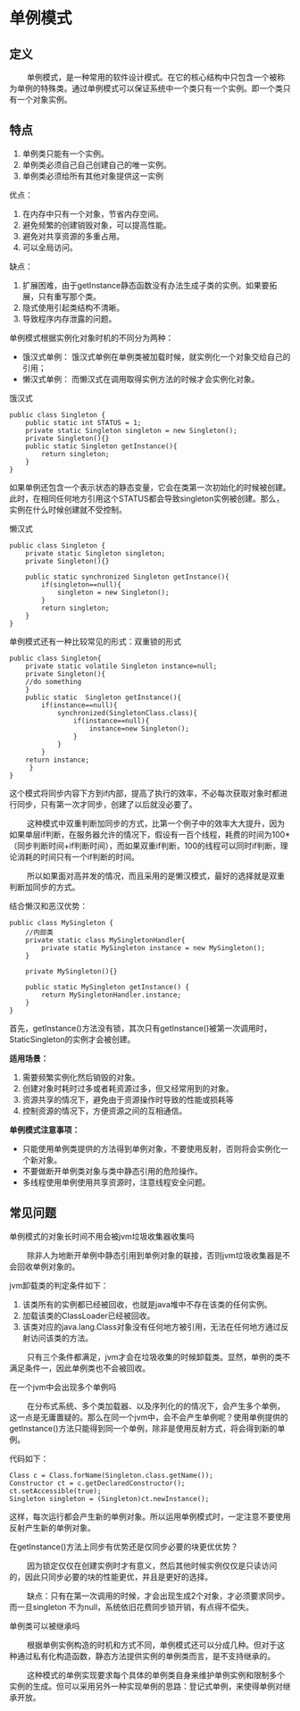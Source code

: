 # 单例模式

## 定义

        单例模式，是一种常用的软件设计模式。在它的核心结构中只包含一个被称为单例的特殊类。通过单例模式可以保证系统中一个类只有一个实例。即一个类只有一个对象实例。

## 特点

1. 单例类只能有一个实例。
2. 单例类必须自己自己创建自己的唯一实例。
3. 单例类必须给所有其他对象提供这一实例

优点：

1. 在内存中只有一个对象，节省内存空间。
2. 避免频繁的创建销毁对象，可以提高性能。
3. 避免对共享资源的多重占用。
4. 可以全局访问。

缺点：

1. 扩展困难，由于getInstance静态函数没有办法生成子类的实例。如果要拓展，只有重写那个类。
2. 隐式使用引起类结构不清晰。
3. 导致程序内存泄露的问题。

单例模式根据实例化对象时机的不同分为两种：

- 饿汉式单例： 饿汉式单例在单例类被加载时候，就实例化一个对象交给自己的引用；
- 懒汉式单例： 而懒汉式在调用取得实例方法的时候才会实例化对象。

饿汉式

```
public class Singleton {  
	public static int STATUS = 1;
    private static Singleton singleton = new Singleton();  
    private Singleton(){}  
    public static Singleton getInstance(){  
        return singleton;  
    }  
}
```

如果单例还包含一个表示状态的静态变量，它会在类第一次初始化的时候被创建。此时，在相同任何地方引用这个STATUS都会导致singleton实例被创建。那么，实例在什么时候创建就不受控制。

懒汉式

```
public class Singleton {  
    private static Singleton singleton;  
    private Singleton(){}  

    public static synchronized Singleton getInstance(){  
        if(singleton==null){  
            singleton = new Singleton();  
        }  
        return singleton;  
    }  
}  
```

单例模式还有一种比较常见的形式：双重锁的形式

```
public class Singleton{    
    private static volatile Singleton instance=null;    
    private Singleton(){        
    //do something
    }    
    public static  Singleton getInstance(){        
        if(instance==null){            
            synchronized(SingletonClass.class){                
                if(instance==null){
                    instance=new Singleton();
                }
            }
        }        
    return instance;
     }
}
```

这个模式将同步内容下方到if内部，提高了执行的效率，不必每次获取对象时都进行同步，只有第一次才同步，创建了以后就没必要了。

        这种模式中双重判断加同步的方式，比第一个例子中的效率大大提升，因为如果单层if判断，在服务器允许的情况下，假设有一百个线程，耗费的时间为100*（同步判断时间+if判断时间），而如果双重if判断，100的线程可以同时if判断，理论消耗的时间只有一个if判断的时间。

        所以如果面对高并发的情况，而且采用的是懒汉模式，最好的选择就是双重判断加同步的方式。

结合懒汉和恶汉优势：

```
public class MySingleton {
	//内部类
	private static class MySingletonHandler{
		private static MySingleton instance = new MySingleton();
	} 
	
	private MySingleton(){}
	 
	public static MySingleton getInstance() { 
		return MySingletonHandler.instance;
	}
}
```

首先，getInstance()方法没有锁，其次只有getInstance()被第一次调用时，StaticSingleton的实例才会被创建。

**适用场景：**

1. 需要频繁实例化然后销毁的对象。
2. 创建对象时耗时过多或者耗资源过多，但又经常用到的对象。
3. 资源共享的情况下，避免由于资源操作时导致的性能或损耗等
4. 控制资源的情况下，方便资源之间的互相通信。

**单例模式注意事项：**

- 只能使用单例类提供的方法得到单例对象，不要使用反射，否则将会实例化一个新对象。
- 不要做断开单例类对象与类中静态引用的危险操作。
- 多线程使用单例使用共享资源时，注意线程安全问题。

## 常见问题

单例模式的对象长时间不用会被jvm垃圾收集器收集吗

        除非人为地断开单例中静态引用到单例对象的联接，否则jvm垃圾收集器是不会回收单例对象的。

jvm卸载类的判定条件如下：

1. 该类所有的实例都已经被回收，也就是java堆中不存在该类的任何实例。
2. 加载该类的ClassLoader已经被回收。
3. 该类对应的java.lang.Class对象没有任何地方被引用，无法在任何地方通过反射访问该类的方法。

        只有三个条件都满足，jvm才会在垃圾收集的时候卸载类。显然，单例的类不满足条件一，因此单例类也不会被回收。

在一个jvm中会出现多个单例吗

        在分布式系统、多个类加载器、以及序列化的的情况下，会产生多个单例，这一点是无庸置疑的。那么在同一个jvm中，会不会产生单例呢？使用单例提供的getInstance()方法只能得到同一个单例，除非是使用反射方式，将会得到新的单例。

代码如下：

```
Class c = Class.forName(Singleton.class.getName());  
Constructor ct = c.getDeclaredConstructor();  
ct.setAccessible(true);  
Singleton singleton = (Singleton)ct.newInstance();
```

这样，每次运行都会产生新的单例对象。所以运用单例模式时，一定注意不要使用反射产生新的单例对象。

在getInstance()方法上同步有优势还是仅同步必要的块更优优势？

        因为锁定仅仅在创建实例时才有意义，然后其他时候实例仅仅是只读访问的，因此只同步必要的块的性能更优，并且是更好的选择。

        缺点：只有在第一次调用的时候，才会出现生成2个对象，才必须要求同步。而一旦singleton 不为null，系统依旧花费同步锁开销，有点得不偿失。

单例类可以被继承吗

        根据单例实例构造的时机和方式不同，单例模式还可以分成几种。但对于这种通过私有化构造函数，静态方法提供实例的单例类而言，是不支持继承的。

        这种模式的单例实现要求每个具体的单例类自身来维护单例实例和限制多个实例的生成。但可以采用另外一种实现单例的思路：登记式单例，来使得单例对继承开放。
